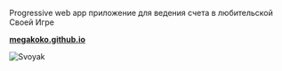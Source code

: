 Progressive web app приложение для ведения счета в любительской Своей Игре

**[megakoko.github.io](megakoko.github.io)**

![Svoyak](https://user-images.githubusercontent.com/12209839/198874134-89d68b9d-f031-4a93-a3ba-9444a466a134.png)

